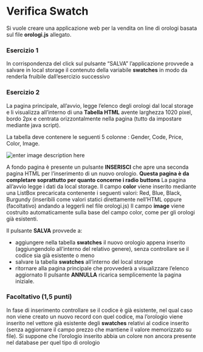 ﻿# Verifica Swatch
Si vuole creare una applicazione web per la vendita on line di orologi basata sul file **orologi.js** allegato. 

### Esercizio 1 
In corrispondenza del click sul pulsante “SALVA” l’applicazione provvede a salvare in local storage il contenuto della variabile **swatches** in modo da renderla fruibile dall’esercizio successivo 

### Esercizio 2 
La pagina principale, all’avvio, legge l’elenco degli orologi dal local storage e li visualizza all’interno di una **Tabella HTML** avente larghezza 1020 pixel, bordo 2px e centrata orizzontalmente nella pagina (tutto da impostare mediante java script). 

La tabella deve contenere le seguenti 5 colonne : Gender, Code, Price, Color, Image.

![enter image description here](https://i.ibb.co/sqWScdW/Capture.png)


A fondo pagina è presente un pulsante **INSERISCI** che apre una seconda pagina HTML per l’inserimento di un nuovo orologio. **Questa pagina è da completare soprattutto per quanto concerne i radio buttons** La pagina all’avvio legge i dati da local storage. 
Il campo **color** viene inserito mediante una ListBox precaricata contenente i seguenti valori: 		    Red, Blue, Black, Burgundy (inseribili come valori statici direttamente nell’HTML oppure   (facoltativo) andando a leggerli nel file orologi.js) 
Il campo **image** viene costruito automaticamente sulla base del campo color, come per gli orologi già esistenti.

Il pulsante **SALVA** provvede a: 
 - aggiungere nella tabella **swatches** il nuovo orologio appena inserito (aggiungendolo all’interno del relativo genere), senza controllare se il codice sia già esistente o meno 
 - salvare la tabella **swatches** all’interno del local storage 
 - ritornare alla pagina principale che provvederà a visualizzare l’elenco aggiornato Il pulsante **ANNULLA** ricarica semplicemente la pagina iniziale.


### Facoltativo (1,5 punti) 
In fase di inserimento controllare se il codice è già esistente, nel qual caso non viene creato un nuovo record con quel codice, ma l’orologio viene inserito nel vettore già esistente degli **swatches** relativi al codice inserito (senza aggiornare il campo prezzo che mantiene il valore memorizzato su file). 
Si suppone che l’orologio inserito abbia un colore non ancora presente nel database per quel tipo di orologio
